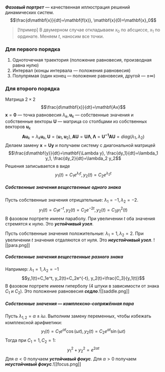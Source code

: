 ***Фазовый портрет*** — качественная иллюстрация решений динамических систем.
$$\frac{d\mathbf{x}}{dt}=\mathbf{f(x)}, \mathbf{x}(0)=\mathbf{x}_0$$
> [!пример]
> В двумерном случае откладываем $x_0$ по абсциссе, $x_1$ по ординате. Меняем $t$, наносим все точки. 

### Для первого порядка
1. Одноточечная траектория (положение равновесия, производная равна нулю)
2. Интервал (концы интервала — положения равновесия)
3. Полупрямая (один конец — положение равновесия, другой — $\pm\infty$)

### Для второго порядка
Матрица $2\times2$ 
$$\frac{d\mathbf{x}}{dt}=\mathbf{Ax}$$
$\mathbf{x}=\mathbf{0}$ — точка равновесия
$\lambda_k, \mathbf{u}_k$ — собственные значения и собственные векторы
$\mathbf{U}$ — матрица со столбцами из собственных векторов $\mathbf{u}_k$
$$\mathbf{Au}_k=\lambda_k\mathbf{u}_k, \mathbf{U}=\left(\mathbf{u}_1,\mathbf{u}_2\right), \mathbf{AU}=\mathbf{U\Lambda}, \mathbf{\Lambda}=\mathbf{U^{-1}AU}=diag(\lambda_1, \lambda_2)$$
Делаем замену $\mathbf{x}=\mathbf{Uy}$ и получаем систему с диагональной матрицей
$$\frac{d\mathbf{y}}{dt}=\mathbf{\Lambda y}, \frac{dy_1}{dt}=\lambda_1 y_1, \frac{dy_2}{dt}=\lambda_2 y_2$$
Решения записывается в виде
$$y_1(t)=C_1e^{\lambda_1 t}, y_2(t)=C_2e^{\lambda_2 t}$$
##### Собственные значения вещественные одного знака
Пусть собственные значения отрицательные: $\lambda_1=-1, \lambda_2=-2$.
$$y_1(t)=C_1e^{-t}, y_2(t)=C_2e^{-2t}, y_2(t)=C_3y_1^2(t)$$
В фазовом портрете имеем параболу. При увеличении $t$ оба значения стремятся к нулю. Это ***устойчивый узел***.

Пусть собственные значения положительные: $\lambda_1=1, \lambda_2=2$. При увеличении $t$ значения отдаляются от нуля. Это ***неустойчивый узел***.
![[para.png]]
##### Собственные значения вещественные разного знака
Например: $\lambda_1=1, \lambda_2=-1$
$$y_1(t)=C_1e^t, y_2(t)=C_2e^{-t}, y_2(t)=\frac{C_3}{y_1(t)}$$
В фазовом портрете имеем гиперболу (4 штуки в зависимости от знака $C_1$ и $C_2$). Это положение равновесия ***седло***.![[saddle.png]]
##### Собственные значения — комплексно-сопряжённая пара
Пусть $\lambda_{1,2}=\alpha \pm i \omega$.
Выполним замену переменных, чтобы избежать комплексной арифметики:
$$y_1(t)=C_1e^{\alpha t}\cos(\omega t), y_2(t)=C_2e^{\alpha t}\sin(\omega t)$$
Тогда при $C_1=1, C_2=1$:
$$y_1^2+y_2^2=e^{2\alpha t}$$
Для $\alpha < 0$ получаем ***устойчивый фокус***.
Для $\alpha > 0$ получаем ***неустойчивый фокус***.![[focus.png]]